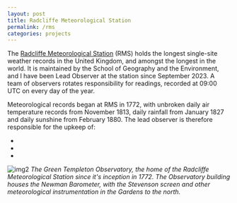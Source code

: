 ```yaml
---
layout: post
title: Radcliffe Meteorological Station
permalink: /rms
categories: projects
---
```

The [Radcliffe Meteorological Station](https://www.geog.ox.ac.uk/research/climate/rms) (RMS) holds the longest single-site weather records in the United Kingdom, and amongst the longest in the world. It is maintained by the School of Geography and the Environment, and I have been Lead Observer at the station since September 2023. A team of observers rotates responsibility for readings, recorded at 09:00 UTC on every day of the year.

Meteorological records began at RMS in 1772, with unbroken daily air temperature records from November 1813, daily rainfall from January 1827 and daily sunshine from February 1880. The lead observer is therefore responsible for the upkeep of:
- <script>
    var startDate = new Date("1813-11-01");
    var today = new Date();
    var timeDifference = today.getTime() - startDate.getTime();
    var daysDifference = Math.floor(timeDifference / (1000 * 3600 * 24));
    document.write(daysDifference + " days of continuous daily temperature observations");
  </script>
- <script>
    var startDate = new Date("1827-01-01");
    var today = new Date();
    var timeDifference = today.getTime() - startDate.getTime();
    var daysDifference = Math.floor(timeDifference / (1000 * 3600 * 24));
    document.write(daysDifference + " continuous daily rainfall readings");
  </script>
- <script>
    var startDate = new Date("1880-02-01");
    var today = new Date();
    var timeDifference = today.getTime() - startDate.getTime();
    var daysDifference = Math.floor(timeDifference / (1000 * 3600 * 24));
    document.write(daysDifference + " continuous daily sunshine readings");
  </script>

![img2](/assets/rms/20231015_103439.jpg)
*The Green Templeton Observatory, the home of the Radcliffe Meteorological Station since it's inception in 1772. The Observatory building houses the Newman Barometer, with the Stevenson screen and other meteorological instrumentation in the Gardens to the north.* 



